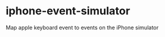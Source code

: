 iphone-event-simulator
======================

Map apple keyboard event to events on the iPhone simulator